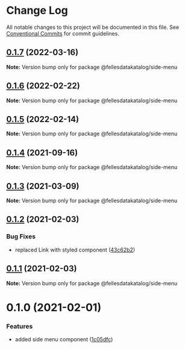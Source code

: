 # Change Log

All notable changes to this project will be documented in this file.
See [Conventional Commits](https://conventionalcommits.org) for commit guidelines.

## [0.1.7](https://github.com/fellesdatakatalog/fdk-kit/compare/@fellesdatakatalog/side-menu@0.1.6...@fellesdatakatalog/side-menu@0.1.7) (2022-03-16)

**Note:** Version bump only for package @fellesdatakatalog/side-menu





## [0.1.6](https://github.com/fellesdatakatalog/fdk-kit/compare/@fellesdatakatalog/side-menu@0.1.5...@fellesdatakatalog/side-menu@0.1.6) (2022-02-22)

**Note:** Version bump only for package @fellesdatakatalog/side-menu





## [0.1.5](https://github.com/fellesdatakatalog/fdk-kit/compare/@fellesdatakatalog/side-menu@0.1.4...@fellesdatakatalog/side-menu@0.1.5) (2022-02-14)

**Note:** Version bump only for package @fellesdatakatalog/side-menu





## [0.1.4](https://github.com/fellesdatakatalog/fdk-kit/compare/@fellesdatakatalog/side-menu@0.1.3...@fellesdatakatalog/side-menu@0.1.4) (2021-09-16)

**Note:** Version bump only for package @fellesdatakatalog/side-menu





## [0.1.3](https://github.com/fellesdatakatalog/fdk-kit/compare/@fellesdatakatalog/side-menu@0.1.2...@fellesdatakatalog/side-menu@0.1.3) (2021-03-09)

**Note:** Version bump only for package @fellesdatakatalog/side-menu





## [0.1.2](https://github.com/fellesdatakatalog/fdk-kit/compare/@fellesdatakatalog/side-menu@0.1.1...@fellesdatakatalog/side-menu@0.1.2) (2021-02-03)


### Bug Fixes

* replaced Link with styled component ([43c62b2](https://github.com/fellesdatakatalog/fdk-kit/commit/43c62b2b9893f2e5dace22b14dd73997d5e61741))





## [0.1.1](https://github.com/fellesdatakatalog/fdk-kit/compare/@fellesdatakatalog/side-menu@0.1.0...@fellesdatakatalog/side-menu@0.1.1) (2021-02-03)

**Note:** Version bump only for package @fellesdatakatalog/side-menu





# 0.1.0 (2021-02-01)


### Features

* added side menu component ([1c05dfc](https://github.com/fellesdatakatalog/fdk-kit/commit/1c05dfc7bae7b33f88849ce43f21aebd6c7e938d))
